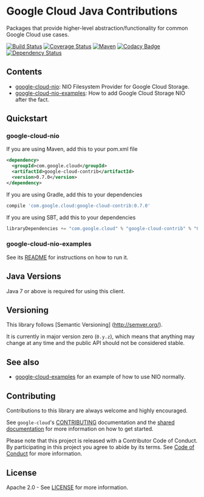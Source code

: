 Google Cloud Java Contributions
===============================

Packages that provide higher-level abstraction/functionality for common Google Cloud use cases.

[![Build Status](https://travis-ci.org/GoogleCloudPlatform/google-cloud-java.svg?branch=master)](https://travis-ci.org/GoogleCloudPlatform/google-cloud-java)
[![Coverage Status](https://coveralls.io/repos/GoogleCloudPlatform/google-cloud-java/badge.svg?branch=master)](https://coveralls.io/r/GoogleCloudPlatform/google-cloud-java?branch=master)
[![Maven](https://img.shields.io/maven-central/v/com.google.cloud/google-cloud-contrib.svg)]( https://img.shields.io/maven-central/v/com.google.cloud/google-cloud-contrib.svg)
[![Codacy Badge](https://api.codacy.com/project/badge/grade/9da006ad7c3a4fe1abd142e77c003917)](https://www.codacy.com/app/mziccard/google-cloud-java)
[![Dependency Status](https://www.versioneye.com/user/projects/56bd8ee72a29ed002d2b0969/badge.svg?style=flat)](https://www.versioneye.com/user/projects/56bd8ee72a29ed002d2b0969)

Contents
--------

 * [google-cloud-nio](./google-cloud-nio/): NIO Filesystem Provider for Google Cloud Storage.
 * [google-cloud-nio-examples](./google-cloud-nio-examples/): How to add Google Cloud Storage NIO after the fact.

Quickstart
----------

### google-cloud-nio

If you are using Maven, add this to your pom.xml file
```xml
<dependency>
  <groupId>com.google.cloud</groupId>
  <artifactId>google-cloud-contrib</artifactId>
  <version>0.7.0</version>
</dependency>
```
If you are using Gradle, add this to your dependencies
```Groovy
compile 'com.google.cloud:google-cloud-contrib:0.7.0'
```
If you are using SBT, add this to your dependencies
```Scala
libraryDependencies += "com.google.cloud" % "google-cloud-contrib" % "0.7.0"
```

### google-cloud-nio-examples

See its [README](./google-cloud-nio-examples/README.md) for instructions on how to run it.

Java Versions
-------------

Java 7 or above is required for using this client.

Versioning
----------

This library follows [Semantic Versioning] (http://semver.org/).

It is currently in major version zero (``0.y.z``), which means that anything
may change at any time and the public API should not be considered
stable.

See also
--------

 * [google-cloud-examples](../google-cloud-examples) for an example of how to use NIO normally.

Contributing
------------

Contributions to this library are always welcome and highly encouraged.

See `google-cloud`'s [CONTRIBUTING] documentation and the [shared documentation](https://github.com/GoogleCloudPlatform/gcloud-common/blob/master/contributing/readme.md#how-to-contribute-to-gcloud) for more information on how to get started.

Please note that this project is released with a Contributor Code of Conduct. By participating in this project you agree to abide by its terms. See [Code of Conduct][code-of-conduct] for more information.

License
-------

Apache 2.0 - See [LICENSE] for more information.


[CONTRIBUTING]:https://github.com/GoogleCloudPlatform/google-cloud-java/blob/master/CONTRIBUTING.md
[code-of-conduct]:https://github.com/GoogleCloudPlatform/google-cloud-java/blob/master/CODE_OF_CONDUCT.md#contributor-code-of-conduct
[LICENSE]: https://github.com/GoogleCloudPlatform/google-cloud-java/blob/master/LICENSE
[cloud-platform]: https://cloud.google.com/
[developers-console]:https://console.developers.google.com/
